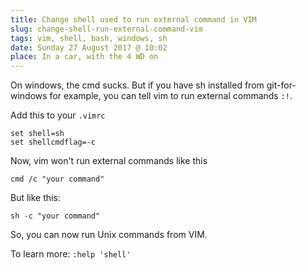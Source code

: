 ```yaml
---
title: Change shell used to run external command in VIM
slug: change-shell-run-external-command-vim
tags: vim, shell, bash, windows, sh
date: Sunday 27 August 2017 @ 10:02
place: In a car, with the 4 WD on
---
```


On windows, the cmd sucks. But if you have sh installed from git-for-windows
for example, you can tell vim to run external commands `:!`.

Add this to your `.vimrc`

```vim
set shell=sh
set shellcmdflag=-c
```

Now, vim won't run external commands like this

    cmd /c "your command"

But like this:

    sh -c "your command"

So, you can now run Unix commands from VIM.

To learn more: `:help 'shell'`
